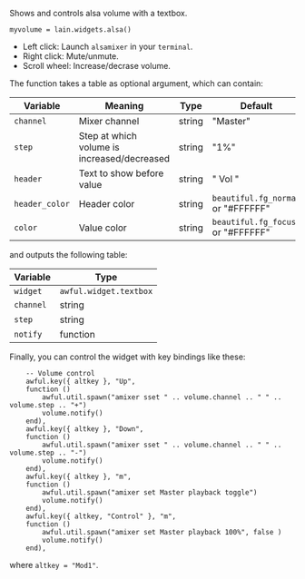 Shows and controls alsa volume with a textbox.

	myvolume = lain.widgets.alsa()

* Left click: Launch `alsamixer` in your `terminal`.
* Right click: Mute/unmute.
* Scroll wheel: Increase/decrase volume.

The function takes a table as optional argument, which can contain:

Variable | Meaning | Type | Default
--- | --- | --- | ---
`channel` | Mixer channel | string | "Master" 
`step` | Step at which volume is increased/decreased | string | "1%"
`header` | Text to show before value | string | " Vol "
`header_color` | Header color | string | `beautiful.fg_normal` or "#FFFFFF"
`color` | Value color | string | `beautiful.fg_focus` or "#FFFFFF"

and outputs the following table:

Variable | Type
--- | ---
`widget` | `awful.widget.textbox`
`channel` | string
`step` | string
`notify` | function

Finally, you can control the widget with key bindings like these:

        -- Volume control
        awful.key({ altkey }, "Up",
        function ()
            awful.util.spawn("amixer sset " .. volume.channel .. " " .. volume.step .. "+")
            volume.notify()
        end),
        awful.key({ altkey }, "Down",
        function ()
            awful.util.spawn("amixer sset " .. volume.channel .. " " .. volume.step .. "-")
            volume.notify()
        end),
        awful.key({ altkey }, "m",
        function ()
            awful.util.spawn("amixer set Master playback toggle")
            volume.notify()
        end),
        awful.key({ altkey, "Control" }, "m", 
        function ()
            awful.util.spawn("amixer set Master playback 100%", false )
            volume.notify()
        end),

where `altkey = "Mod1"`.